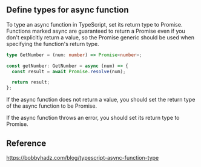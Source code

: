 ## Define types for async function

To type an async function in TypeScript, set its return type to Promise<type>. Functions marked async are guaranteed to return a Promise even if you don't explicitly return a value, so the Promise generic should be used when specifying the function's return type.

```ts
type GetNumber = (num: number) => Promise<number>;

const getNumber: GetNumber = async (num) => {
  const result = await Promise.resolve(num);

  return result;
};
```

If the async function does not return a value, you should set the return type of the async function to be Promise<void>.

If the async function throws an error, you should set its return type to Promise<never>.

## Reference

https://bobbyhadz.com/blog/typescript-async-function-type
